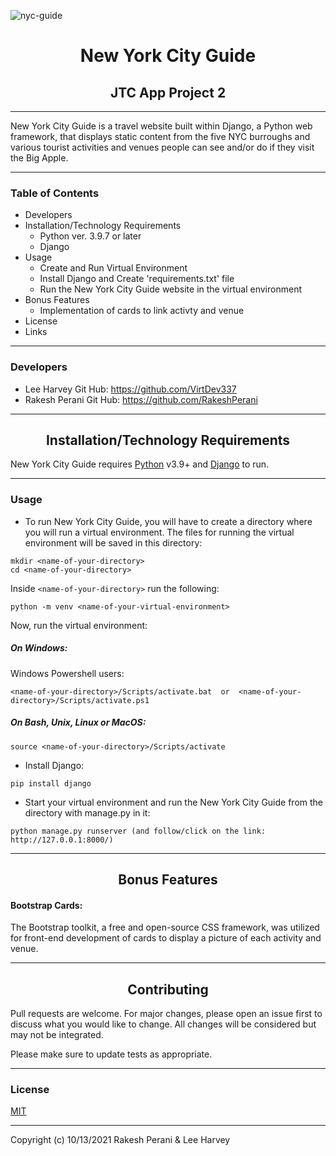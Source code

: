 ![nyc-guide](NYC_Guide_Apple.jpg)
# <div align="center">New York City Guide</div>
## <div align="center">JTC App Project 2</div>
***
New York City Guide is a travel website built within Django, a Python web framework, that displays static content from the five NYC burroughs and various tourist activities and venues people can see and/or do if they visit the Big Apple.
***

### Table of Contents
- Developers
- Installation/Technology Requirements
    - Python ver. 3.9.7 or later
    - Django
- Usage
    - Create and Run Virtual Environment
    - Install Django and Create 'requirements.txt' file
    - Run the New York City Guide website in the virtual environment
- Bonus Features
    - Implementation of cards to link activty and venue
- License
- Links
***
### Developers
- Lee Harvey
 Git Hub: https://github.com/VirtDev337
- Rakesh Perani 
  Git Hub: https://github.com/RakeshPerani

***
## <div align="center">Installation/Technology Requirements</div>
New York City Guide requires [Python](https://www.python.org/) v3.9+  and [Django](https://www.djangoproject.com/) to run.
***

### Usage
- To run New York City Guide, you will have to create a directory where you will run a virtual environment. The files for running the virtual environment will be saved in this directory:
```
mkdir <name-of-your-directory>
cd <name-of-your-directory>
```

Inside `<name-of-your-directory>` run the following:
```
python -m venv <name-of-your-virtual-environment>
```

Now, run the virtual environment:

##### On Windows:
Windows Powershell users:

```
<name-of-your-directory>/Scripts/activate.bat  or  <name-of-your-directory>/Scripts/activate.ps1
```
##### On Bash, Unix, Linux or MacOS:
```
source <name-of-your-directory>/Scripts/activate
```

- Install Django:
```
pip install django
```

- Start your virtual environment and run the New York City Guide from the directory with manage.py in it:
```
python manage.py runserver (and follow/click on the link: http://127.0.0.1:8000/)
```
***
## <div align="center">Bonus Features</div>
#### Bootstrap Cards:
The Bootstrap toolkit, a free and open-source CSS framework, was utilized for front-end development of cards to display a picture of each activity and venue.

***
## <div align="center">Contributing</div>
Pull requests are welcome. For major changes, please open an issue first to discuss what you would like to change. 
All changes will be considered but may not be integrated.

Please make sure to update tests as appropriate.
***
### License
[MIT](https://choosealicense.com/licenses/mit/)
***
Copyright (c) 10/13/2021 Rakesh Perani & Lee Harvey



